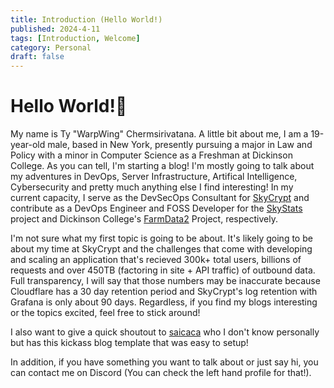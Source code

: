 ```yaml
---
title: Introduction (Hello World!)
published: 2024-4-11
tags: [Introduction, Welcome]
category: Personal
draft: false
---
```


# Hello World!👋

My name is Ty "WarpWing" Chermsirivatana. A little bit about me, I am a 19-year-old male, based in New York, presently pursuing a major in Law and Policy with a minor in Computer Science as a Freshman at Dickinson College. 
As you can tell, I'm starting a blog! I'm mostly going to talk about my adventures in DevOps, Server Infrastructure, Artifical Intelligence, Cybersecurity and pretty much anything else I find interesting!
In my current capacity, I serve as the DevSecOps Consultant for [SkyCrypt](https://github.com/SkyCryptWebsite/SkyCrypt) and contribute as a DevOps Engineer and FOSS Developer for the [SkyStats](https://github.com/skystatsdev) project and Dickinson College's [FarmData2](https://github.com/FarmData2/FarmData2) Project, respectively.

I'm not sure what my first topic is going to be about. It's likely going to be about my time at SkyCrypt and the challenges that come with developing and scaling an application that's recieved 300k+ total users, billions of requests and over 450TB (factoring in site + API traffic) of outbound data. 
Full transparency, I will say that those numbers may be inaccurate because Cloudflare has a 30 day retention period and SkyCrypt's log retention with Grafana is only about 90 days. Regardless, if you find my blogs interesting or the topics excited, feel free to stick around! 

I also want to give a quick shoutout to [saicaca](https://github.com/saicaca/fuwari) who I don't know personally but has this kickass blog template that was easy to setup!

In addition, if you have something you want to talk about or just say hi, you can contact me on Discord (You can check the left hand profile for that!).
